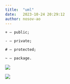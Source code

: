 ```yaml
---
title:  "uml"
date:   2023-10-24 20:29:12
author: nosov-ao
---
```



```
+ — public;

- — private;

# — protected;

~ — package.
```


[![](https://mermaid.ink/img/pako:eNpl0c9Kw0AQBvBXGfak0hb6H0IvildPXnNZmq0WmkTS5CC10FQQQaHeBEHQNwitpaXW9BVm38hvSxKwHpJMwm9mv82ORNd3lLBEdyCHw_O-vAqka3v7t1Pq3JXLtK_PyCJ-50TH_M1L_uKU55zwD695mfMqnRS8avwb1JZ3uK94rR9wzXJbI7-wNWNfeKEnmLzAGn9knTqFrO-ljpEiNerQNqigDUM_QZ8QeMMJHaFphzrVj4id6Nlx3tWkTqWStTVN2yt2NsfcGCts0RDrqX7OdQt_peAtwz8QO8HkNbZ5EKhNBW3_C8Q7fY8oGz1FyyQLJUrCVYEr-w4OZWR7RLYIr5WrbGGhdFRPRoPQFrY3BpVR6F_eel1hhUGkSiK6cWSosmMUVk8OhviqnH7oBxfZQZvH-BdWJOt2?type=png)](https://mermaid.live/edit#pako:eNpl0c9Kw0AQBvBXGfak0hb6H0IvildPXnNZmq0WmkTS5CC10FQQQaHeBEHQNwitpaXW9BVm38hvSxKwHpJMwm9mv82ORNd3lLBEdyCHw_O-vAqka3v7t1Pq3JXLtK_PyCJ-50TH_M1L_uKU55zwD695mfMqnRS8avwb1JZ3uK94rR9wzXJbI7-wNWNfeKEnmLzAGn9knTqFrO-ljpEiNerQNqigDUM_QZ8QeMMJHaFphzrVj4id6Nlx3tWkTqWStTVN2yt2NsfcGCts0RDrqX7OdQt_peAtwz8QO8HkNbZ5EKhNBW3_C8Q7fY8oGz1FyyQLJUrCVYEr-w4OZWR7RLYIr5WrbGGhdFRPRoPQFrY3BpVR6F_eel1hhUGkSiK6cWSosmMUVk8OhviqnH7oBxfZQZvH-BdWJOt2)




[![](https://mermaid.ink/img/pako:eNqVUc1KAzEQfpUQKKi0u3pdSi96rB6qx1zS3dk2mJ-SzB6kFIoHr3r2KQq1UEV9huwbdVIL1qMMJN98M5P5MjPnpauAF7zUMoQrJSdeGmEr5aFE5SwbjoQVdh9ll-kcOWfYXFjWUxUrmLKYsJUGyAvolZ0kYgJ4Q9zJqbALYbWy90flgk8RZ0Welwpr5xuT-SavJMqxDJBLj6rUEPLG6ESELEzRaMF_lQxBekud7uRYQ1LT75MQ8LUsYTD4pzhhj5VdCM5cr0foPMvOyPnbq2DxJa7bZdzEdVy1T3HbPqcnGOt0WHyN3_GTbBO_2kcKL-M2vrP4weIbodW-cPWTkYqS8S434I1UFW0hzZU64xQMCF4QrKCWjcb0-QWlygbd7YMteYG-gS5vZjQ2OOyNF7XUgVioFDp_fdhsuhY7S2-__w?type=png)](https://mermaid.live/edit#pako:eNqVUc1KAzEQfpUQKKi0u3pdSi96rB6qx1zS3dk2mJ-SzB6kFIoHr3r2KQq1UEV9huwbdVIL1qMMJN98M5P5MjPnpauAF7zUMoQrJSdeGmEr5aFE5SwbjoQVdh9ll-kcOWfYXFjWUxUrmLKYsJUGyAvolZ0kYgJ4Q9zJqbALYbWy90flgk8RZ0Welwpr5xuT-SavJMqxDJBLj6rUEPLG6ESELEzRaMF_lQxBekud7uRYQ1LT75MQ8LUsYTD4pzhhj5VdCM5cr0foPMvOyPnbq2DxJa7bZdzEdVy1T3HbPqcnGOt0WHyN3_GTbBO_2kcKL-M2vrP4weIbodW-cPWTkYqS8S434I1UFW0hzZU64xQMCF4QrKCWjcb0-QWlygbd7YMteYG-gS5vZjQ2OOyNF7XUgVioFDp_fdhsuhY7S2-__w)
